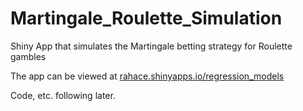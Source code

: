 # Martingale_Roulette_Simulation
Shiny App that simulates the Martingale betting strategy for Roulette gambles

The app can be viewed at [rahace.shinyapps.io/regression_models](https://rahace.shinyapps.io/regression_models/)

Code, etc. following later.
